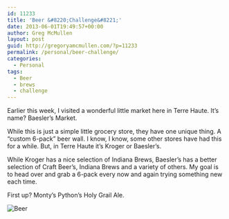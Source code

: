 ```yaml
---
id: 11233
title: 'Beer &#8220;Challenge&#8221;'
date: 2013-06-01T19:49:57+00:00
author: Greg McMullen
layout: post
guid: http://gregoryamcmullen.com/?p=11233
permalink: /personal/beer-challenge/
categories:
  - Personal
tags:
  - Beer
  - brews
  - challenge
---
```

Earlier this week, I visited a wonderful little market here in Terre Haute. It&#8217;s name? Baesler&#8217;s Market.

While this is just a simple little grocery store, they have one unique thing. A &#8220;custom 6-pack&#8221; beer wall. I know, I know, some other stores have had this for a while. But, in Terre Haute it&#8217;s Kroger or Baesler&#8217;s.

While Kroger has a nice selection of Indiana Brews, Baesler&#8217;s has a better selection of Craft Beer&#8217;s, Indiana Brews and a variety of others. My goal is to head over and grab a 6-pack every now and again trying something new each time.

First up? Monty&#8217;s Python&#8217;s Holy Grail Ale.

![Beer](http://wp.gregoryamcmullen.com/wp-content/uploads/2013/06/20130601-194859.jpg)
